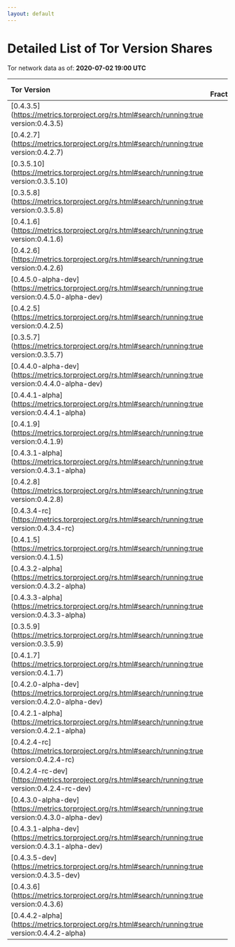 ```yaml
---
layout: default
---
```



# Detailed List of Tor Version Shares

Tor network data as of: **2020-07-02 19:00 UTC**

| Tor Version                                                                                               |   CW Fraction(%) |   Exit(%) |   Guard(%) |   #Relays |
|:----------------------------------------------------------------------------------------------------------|-----------------:|----------:|-----------:|----------:|
| [0.4.3.5](https://metrics.torproject.org/rs.html#search/running:true version:0.4.3.5)                     |             47.9 |     48.21 |      46.68 |      2931 |
| [0.4.2.7](https://metrics.torproject.org/rs.html#search/running:true version:0.4.2.7)                     |             25.6 |     39.57 |      20.99 |      1407 |
| [0.3.5.10](https://metrics.torproject.org/rs.html#search/running:true version:0.3.5.10)                   |              7   |      1.72 |       8.74 |       719 |
| [0.3.5.8](https://metrics.torproject.org/rs.html#search/running:true version:0.3.5.8)                     |              4.6 |      0.88 |       6.9  |       300 |
| [0.4.1.6](https://metrics.torproject.org/rs.html#search/running:true version:0.4.1.6)                     |              3.4 |      0.61 |       5.06 |       193 |
| [0.4.2.6](https://metrics.torproject.org/rs.html#search/running:true version:0.4.2.6)                     |              2.6 |      0.99 |       2.07 |       369 |
| [0.4.5.0-alpha-dev](https://metrics.torproject.org/rs.html#search/running:true version:0.4.5.0-alpha-dev) |              1.7 |      5.48 |       0.11 |       115 |
| [0.4.2.5](https://metrics.torproject.org/rs.html#search/running:true version:0.4.2.5)                     |              1.5 |      1.01 |       1.94 |       122 |
| [0.3.5.7](https://metrics.torproject.org/rs.html#search/running:true version:0.3.5.7)                     |              0.9 |      0    |       1.46 |        31 |
| [0.4.4.0-alpha-dev](https://metrics.torproject.org/rs.html#search/running:true version:0.4.4.0-alpha-dev) |              0.9 |      0.04 |       1.62 |        29 |
| [0.4.4.1-alpha](https://metrics.torproject.org/rs.html#search/running:true version:0.4.4.1-alpha)         |              0.8 |      0.94 |       0.8  |        47 |
| [0.4.1.9](https://metrics.torproject.org/rs.html#search/running:true version:0.4.1.9)                     |              0.7 |      0.37 |       1    |        50 |
| [0.4.3.1-alpha](https://metrics.torproject.org/rs.html#search/running:true version:0.4.3.1-alpha)         |              0.4 |      0    |       0.6  |         5 |
| [0.4.2.8](https://metrics.torproject.org/rs.html#search/running:true version:0.4.2.8)                     |              0.3 |      0    |       0.63 |         3 |
| [0.4.3.4-rc](https://metrics.torproject.org/rs.html#search/running:true version:0.4.3.4-rc)               |              0.2 |      0    |       0.4  |        14 |
| [0.4.1.5](https://metrics.torproject.org/rs.html#search/running:true version:0.4.1.5)                     |              0.1 |      0    |       0.18 |        26 |
| [0.4.3.2-alpha](https://metrics.torproject.org/rs.html#search/running:true version:0.4.3.2-alpha)         |              0.1 |      0    |       0.25 |         7 |
| [0.4.3.3-alpha](https://metrics.torproject.org/rs.html#search/running:true version:0.4.3.3-alpha)         |              0.1 |      0    |       0.14 |        10 |
| [0.3.5.9](https://metrics.torproject.org/rs.html#search/running:true version:0.3.5.9)                     |              0   |      0    |       0.13 |         1 |
| [0.4.1.7](https://metrics.torproject.org/rs.html#search/running:true version:0.4.1.7)                     |              0   |      0.06 |       0.03 |         8 |
| [0.4.2.0-alpha-dev](https://metrics.torproject.org/rs.html#search/running:true version:0.4.2.0-alpha-dev) |              0   |      0    |       0    |         1 |
| [0.4.2.1-alpha](https://metrics.torproject.org/rs.html#search/running:true version:0.4.2.1-alpha)         |              0   |      0    |       0.02 |         1 |
| [0.4.2.4-rc](https://metrics.torproject.org/rs.html#search/running:true version:0.4.2.4-rc)               |              0   |      0.06 |       0.01 |         2 |
| [0.4.2.4-rc-dev](https://metrics.torproject.org/rs.html#search/running:true version:0.4.2.4-rc-dev)       |              0   |      0    |       0    |         1 |
| [0.4.3.0-alpha-dev](https://metrics.torproject.org/rs.html#search/running:true version:0.4.3.0-alpha-dev) |              0   |      0    |       0    |         2 |
| [0.4.3.1-alpha-dev](https://metrics.torproject.org/rs.html#search/running:true version:0.4.3.1-alpha-dev) |              0   |      0    |       0    |         1 |
| [0.4.3.5-dev](https://metrics.torproject.org/rs.html#search/running:true version:0.4.3.5-dev)             |              0   |      0    |       0    |         1 |
| [0.4.3.6](https://metrics.torproject.org/rs.html#search/running:true version:0.4.3.6)                     |              0   |      0    |       0.13 |         2 |
| [0.4.4.2-alpha](https://metrics.torproject.org/rs.html#search/running:true version:0.4.4.2-alpha)         |              0   |      0    |       0    |         2 |